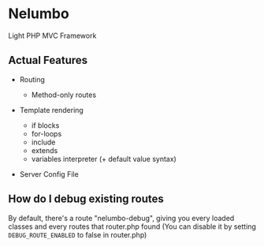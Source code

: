 # Nelumbo
Light PHP MVC Framework

## Actual Features

 * Routing
   * Method-only routes

 * Template rendering
   * if blocks
   * for-loops
   * include
   * extends
   * variables interpreter 
     (+ default value syntax)

 * Server Config File

 ## How do I debug existing routes

 By default, there's a route "nelumbo-debug", giving you
 every loaded classes and every routes that router.php found
 (You can disable it by setting `DEBUG_ROUTE_ENABLED` to false in
 router.php)